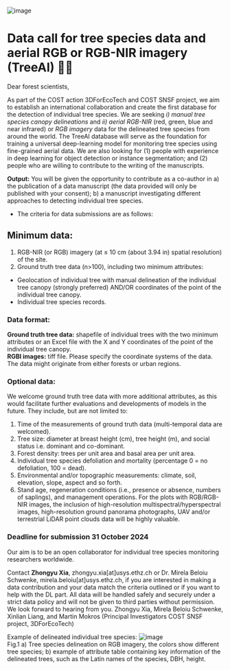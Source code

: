 ![image](https://github.com/user-attachments/assets/07acaf6b-405b-444c-b806-2a6c968f16af)



# Data call for tree species data and aerial RGB or RGB-NIR imagery (TreeAI) 🌳🌲

Dear forest scientists,

As part of the COST action 3DForEcoTech and COST SNSF project, we aim to establish an international collaboration and create the first database for the detection of individual tree species. We are seeking *i) manual tree species canopy delineations* and *ii) aerial RGB-NIR* (red, green, blue and near infrared) or *RGB imagery* data for the delineated tree species from around the world. The TreeAI database will serve as the foundation for training a universal deep-learning model for monitoring tree species using fine-grained aerial data. We are also looking for (1) people with experience in deep learning for object detection or instance segmentation; and (2) people who are willing to contribute to the writing of the manuscripts.

**Output:** You will be given the opportunity to contribute as a co-author in a) the publication of a data manuscript (the data provided will only be published with your consent); b) a manuscript investigating different approaches to detecting individual tree species.

* The criteria for data submissions are as follows:
## Minimum data:
1.	RGB-NIR (or RGB) imagery (at ≤ 10 cm (about 3.94 in) spatial resolution) of the site. 
2.	Ground truth tree data (n>100), including two minimum attributes:
- Geolocation of individual tree with manual delineation of the individual tree canopy (strongly preferred) AND/OR coordinates of the point of the individual tree canopy. 
- Individual tree species records.

### Data format: 
**Ground truth tree data:** shapefile of individual trees with the two minimum attributes or an Excel file with the X and Y coordinates of the point of the individual tree canopy. \
**RGBI images:** tiff file. Please specify the coordinate systems of the data. The data might originate from either forests or urban regions.

### Optional data:
We welcome ground truth tree data with more additional attributes, as this would facilitate further evaluations and developments of models in the future. They include, but are not limited to: 
1.	Time of the measurements of ground truth data (multi-temporal data are welcomed).
2.	Tree size: diameter at breast height (cm), tree height (m), and social status i.e. dominant and co-dominant.
3.	 Forest density: trees per unit area and basal area per unit area. 
4.	Individual tree species defoliation and mortality (percentage 0 = no defoliation, 100 = dead).
5.	Environmental and/or topographic measurements: climate, soil, elevation, slope, aspect and so forth.
6.	Stand age, regeneration conditions (i.e., presence or absence, numbers of saplings), and management operations.
For the plots with RGB/RGB-NIR images, the inclusion of high-resolution multispectral/hyperspectral images, high-resolution ground panorama photographs, UAV and/or terrestrial LiDAR point clouds data will be highly valuable. 

### Deadline for submission 31 October 2024
Our aim is to be an open collaborator for individual tree species monitoring researchers worldwide.

Contact **Zhongyu Xia**, zhongyu.xia[at]usys.ethz.ch or Dr. Mirela Beloiu Schwenke, mirela.beloiu[at]usys.ethz.ch, if you are interested in making a data contribution and your data match the criteria outlined or if you want to help with the DL part. All data will be handled safely and securely under a strict data policy and will not be given to third parties without permission. 
We look forward to hearing from you.
Zhongyu Xia, Mirela Beloiu Schwenke, Xinlian Liang, and Martin Mokros
(Principal Investigators COST SNSF project, 3DForEcoTech)

Example of delineated individual tree species:
![image](https://github.com/user-attachments/assets/32c4ad82-0fb0-4e6f-9ea1-988200d37a5b) \
Fig.1 a) Tree species delineation on RGB imagery, the colors show different tree species; b) example of attribute table containing key information of the delineated trees, such as the Latin names of the species, DBH, height.


